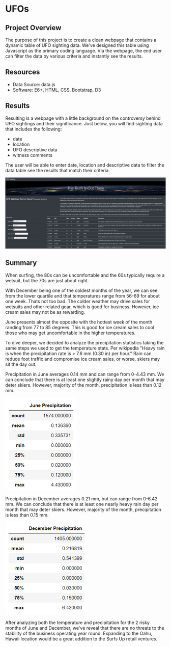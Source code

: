 # UFOs

## Project Overview

The purpose of this project is to create a clean webpage that contains a dynamic table of UFO sighting data.  We've designed this table using Javascript as the primary coding language.  Via the webpage, the end user can filter the data by various criteria and instantly see the results. 


## Resources
- Data Source: data.js
- Software: E6+, HTML, CSS, Bootstrap, D3


## Results
Resulting is a webpage with a little background on the controversy behind UFO sightings and their significance.  Just below, you will find sighting data that includes the following:
-  date
-  location
-  UFO descriptive data
-  witness comments

The user will be able to enter date, location and descriptive data to filter the data table see the results that match their criteria.


![webpage](https://github.com/ashley-green1/UFOs/blob/main/static/images/webpage_snapshot.png)


## Summary

When surfing, the 80s can be uncomfortable and the 60s typically require a wetsuit, but the 70s are just about right.  

With December being one of the coldest months of the year, we can see from the lower quartile and that temperatures range from 56-69 for about one week.  Thats not too bad.  The colder weather may drive sales for wetsuits and other related gear, which is good for business.  However, ice cream sales may not be as rewarding. 

June presents almost the opposite with the hottest week of the month randing from 77 to 85 degrees.  This is good for ice cream sales to cool those who may get uncomfortable in the higher temperatures.  

To dive deeper, we decided to analyze the precipitation statistics taking the same steps we used to get the temperature stats.  Per wikipedia "Heavy rain is when the precipitation rate is > 7.6 mm (0.30 in) per hour."  Rain can reduce foot traffic and compromise ice cream sales, or worse, skiers may sit the day out.

Precipitation in June averages 0.14 mm and can range from 0-4.43 mm. We can conclude that there is at least one slightly rainy day per month that may deter skiers. However, majority of the month, precipitation is less than 0.12 mm.

![June_Prcp](https://github.com/ashley-green1/surfs_up/blob/main/June_Precipitation_Stats.png)

Precipitation in December averages 0.21 mm, but can range from 0-6.42 mm.  We can conclude that there is at least one nearly heavy rain day per month that may deter skiers. However, majority of the month, precipitation is less than 0.15 mm.

![Dec_Prcp](https://github.com/ashley-green1/surfs_up/blob/main/December_Precipitation_Stats.png)

After analyzing both the temperature and precipitation for the 2 risky months of June and December, we've reveal that there are no threats to the stability of the business operating year round.  Expanding to the Oahu, Hawaii location would be a great addition to the Surfs Up retail ventures.